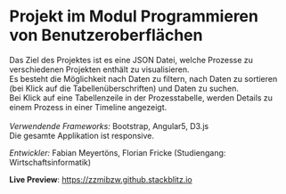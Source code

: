 # Projekt im Modul Programmieren von Benutzeroberflächen
Das Ziel des Projektes ist es eine JSON Datei, welche Prozesse zu verschiedenen Projekten enthält zu visualisieren.<br/>
Es besteht die Möglichkeit nach Daten zu filtern, nach Daten zu sortieren (bei Klick auf die Tabellenüberschriften) und Daten zu suchen.<br/>
Bei Klick auf eine Tabellenzeile in der Prozesstabelle, werden Details zu einem Prozess in einer Timeline angezeigt.<br/><br/>
*Verwendende Frameworks:* Bootstrap, Angular5, D3.js<br/>
Die gesamte Applikation ist responsive.

*Entwickler:* Fabian Meyertöns, Florian Fricke (Studiengang: Wirtschaftsinformatik)

**Live Preview**: https://zzmibzw.github.stackblitz.io